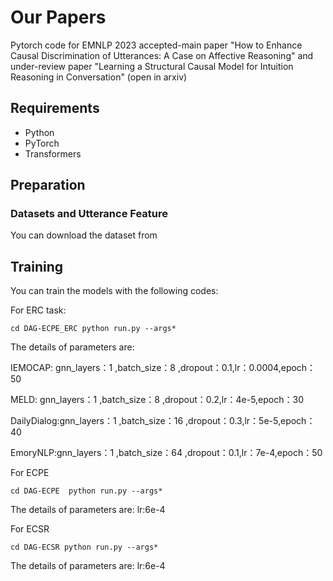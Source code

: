 # Our Papers
Pytorch code for EMNLP 2023 accepted-main paper "How to Enhance Causal Discrimination of Utterances: A Case on Affective Reasoning" 
and under-review paper "Learning a Structural Causal Model for Intuition Reasoning in Conversation" (open in arxiv)

## Requirements
* Python 
* PyTorch 
* Transformers


## Preparation

### Datasets and Utterance Feature
You can download the dataset from 


## Training
You can train the models with the following codes:

For ERC task: 

`cd DAG-ECPE_ERC
python run.py --args*` 

The details of parameters are: 

IEMOCAP: gnn_layers：1 ,batch_size：8 ,dropout：0.1,lr：0.0004,epoch：50 

MELD: gnn_layers：1 ,batch_size：8 ,dropout：0.2,lr：4e-5,epoch：30

DailyDialog:gnn_layers：1 ,batch_size：16 ,dropout：0.3,lr：5e-5,epoch：40

EmoryNLP:gnn_layers：1 ,batch_size：64 ,dropout：0.1,lr：7e-4,epoch：50

For ECPE 

`cd DAG-ECPE 
python run.py --args*` 

The details of parameters are: 
lr:6e-4 

For ECSR 

`cd DAG-ECSR
python run.py --args*` 

The details of parameters are: 
lr:6e-4 